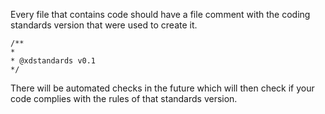 Every file that contains code should have a file comment with the coding standards version that were used to create it.


    /**
    *
    * @xdstandards v0.1
    */
    

There will be automated checks in the future which will then check if your code complies with the rules of that standards version.